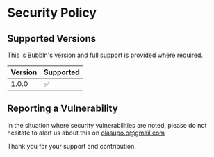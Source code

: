 # Security Policy

## Supported Versions

This is Bubbln's version and full support is provided where required.

| Version | Supported          |
| ------- | ------------------ |
| 1.0.0   | :white_check_mark: |


## Reporting a Vulnerability

In the situation where security vulnerabilities are noted, please do not hesitate to alert us about this on olasupo.o@gmail.com

Thank you for your support and contribution.
